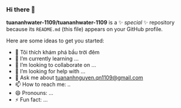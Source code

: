 ### Hi there 👋


**tuananhwater-1109/tuananhwater-1109** is a ✨ _special_ ✨ repository because its `README.md` (this file) appears on your GitHub profile.

Here are some ideas to get you started:

- 🔭 Tôi thích khám phá bầu trời đêm 
- 🌱 I’m currently learning ...
- 👯 I’m looking to collaborate on ...
- 🤔 I’m looking for help with ...
- 💬 Ask me about tuananhnguyen.qn1109@gmail.com
- 📫 How to reach me: ..
- 😄 Pronouns: ...
- ⚡ Fun fact: ...

